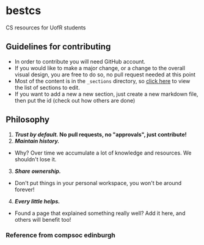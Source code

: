 # bestcs
CS resources for UofR students
## Guidelines for contributing
- In order to contribute you will need GitHub account.
- If you would like to make a major change, or a change to the overall visual design,  you are free to do so, no pull request needed at this point
- Most of the content is in the `_sections` directory, so [click here](https://github.com/acmUR/bestcs/tree/main/_sections) to view the list of sections to edit.
- If you want to add a new a new section, just create a new markdown file, then put the id (check out how others are done)

## Philosophy

1. **_Trust by default._ No pull requests, no "approvals", just contribute!**
2. **_Maintain history._**
  - Why? Over time we accumulate a lot of knowledge and resources. We shouldn't lose it.
3. **_Share ownership._**
  - Don't put things in your personal workspace, you won't be around forever!
4. **_Every little helps._**
  - Found a page that explained something really well? Add it here, and others will benefit too!

### Reference from compsoc edinburgh
